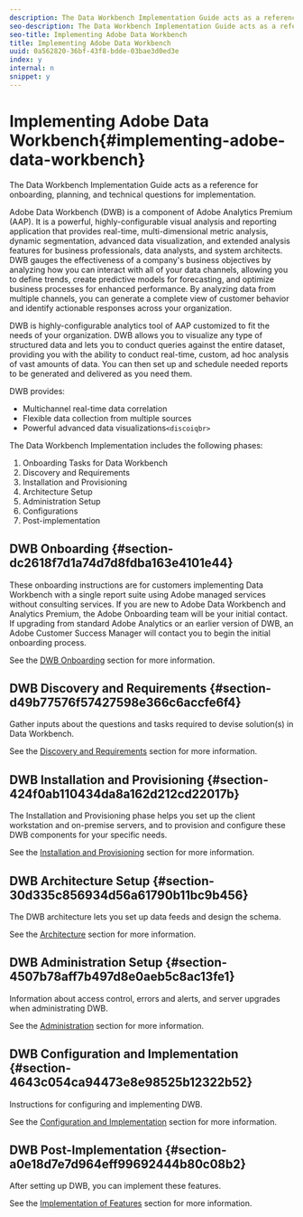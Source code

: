 ```yaml
---
description: The Data Workbench Implementation Guide acts as a reference for onboarding, planning, and technical questions for implementation.
seo-description: The Data Workbench Implementation Guide acts as a reference for onboarding, planning, and technical questions for implementation.
seo-title: Implementing Adobe Data Workbench
title: Implementing Adobe Data Workbench
uuid: 0a562820-36bf-43f8-bdde-03bae3d0ed3e
index: y
internal: n
snippet: y
---
```


# Implementing Adobe Data Workbench{#implementing-adobe-data-workbench}

The Data Workbench Implementation Guide acts as a reference for onboarding, planning, and technical questions for implementation.

Adobe Data Workbench (DWB) is a component of Adobe Analytics Premium (AAP). It is a powerful, highly-configurable visual analysis and reporting application that provides real-time, multi-dimensional metric analysis, dynamic segmentation, advanced data visualization, and extended analysis features for business professionals, data analysts, and system architects. DWB gauges the effectiveness of a company's business objectives by analyzing how you can interact with all of your data channels, allowing you to define trends, create predictive models for forecasting, and optimize business processes for enhanced performance. By analyzing data from multiple channels, you can generate a complete view of customer behavior and identify actionable responses across your organization.

DWB is highly-configurable analytics tool of AAP customized to fit the needs of your organization. DWB allows you to visualize any type of structured data and lets you to conduct queries against the entire dataset, providing you with the ability to conduct real-time, custom, ad hoc analysis of vast amounts of data. You can then set up and schedule needed reports to be generated and delivered as you need them.

DWB provides:

* Multichannel real-time data correlation 
* Flexible data collection from multiple sources 
* Powerful advanced data visualizations`<discoiqbr>`

The Data Workbench Implementation includes the following phases:

1. Onboarding Tasks for Data Workbench 
1. Discovery and Requirements 
1. Installation and Provisioning 
1. Architecture Setup 
1. Administration Setup 
1. Configurations 
1. Post-implementation

## DWB Onboarding {#section-dc2618f7d1a74d7d8fdba163e4101e44}

These onboarding instructions are for customers implementing Data Workbench with a single report suite using Adobe managed services without consulting services. If you are new to Adobe Data Workbench and Analytics Premium, the Adobe Onboarding team will be your initial contact. If upgrading from standard Adobe Analytics or an earlier version of DWB, an Adobe Customer Success Manager will contact you to begin the initial onboarding process.

See the [DWB Onboarding](../../home/dwb-implement-overview/dwb-implement-provision/dwb-implement-onboarding.md#concept-e93aba41b26a410f959c5ca7f8e33355) section for more information.

## DWB Discovery and Requirements {#section-d49b77576f57427598e366c6accfe6f4}

Gather inputs about the questions and tasks required to devise solution(s) in Data Workbench.

See the [Discovery and Requirements](../../home/dwb-implement-overview/dwb-implement-discovery.md#concept-1544d4864e9e437bbd11b1380c1b4c9a) section for more information.

## DWB Installation and Provisioning {#section-424f0ab110434da8a162d212cd22017b}

The Installation and Provisioning phase helps you set up the client workstation and on-premise servers, and to provision and configure these DWB components for your specific needs.

See the [Installation and Provisioning](../../home/dwb-implement-overview/dwb-implement-provision/dwb-implement-provision.md#concept-a1ec50671ffd4a8faab09a48bc098e8f) section for more information.

## DWB Architecture Setup {#section-30d335c856934d56a61790b11bc9b456}

The DWB architecture lets you set up data feeds and design the schema.

See the [Architecture](../../home/dwb-implement-overview/dwb-implement-architecture/dwb-implement-architecture.md#concept-63dc9aa839e54bc78f7a3d720ce97d56) section for more information.

## DWB Administration Setup {#section-4507b78aff7b497d8e0aeb5c8ac13fe1}

Information about access control, errors and alerts, and server upgrades when administrating DWB.

See the [Administration](../../home/dwb-implement-overview/dwb-implement-admin.md#concept-68578dac67314c62a67ddfb4f33458a1) section for more information.

## DWB Configuration and Implementation {#section-4643c054ca94473e8e98525b12322b52}

Instructions for configuring and implementing DWB.

See the [Configuration and Implementation](../../home/dwb-implement-overview/dwb-implement-configure/dwb-implement-configure.md#concept-baffe3a57f4649cea7b6eff9a7704dc6) section for more information.

## DWB Post-Implementation {#section-a0e18d7e7d964eff99692444b80c08b2}

After setting up DWB, you can implement these features.

See the [Implementation of Features](../../home/dwb-implement-overview/dwb-implement-deliver/dwb-implement-deliver.md#concept-9afa96d72a544fb4a3d1eb5be799012c) section for more information. 
